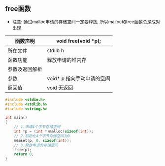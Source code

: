 ## free函数

- 注意: 通过malloc申请的存储空间一定要释放, 所以malloc和free函数总是成对出现

| 函数声明       | void free(void *p);           |
| -------------- | ----------------------------- |
| 所在文件       | stdlib.h                      |
| 函数功能       | 释放申请的堆内存              |
| 参数及返回解析 |                               |
| 参数           | void*	p 指向手动申请的空间 |
| 返回值         | void	无返回                |

```c
#include <stdio.h>
#include <stdlib.h>
#include <string.h>

int main()
{
    // 1.申请4个字节存储空间
    int *p = (int *)malloc(sizeof(int));
    // 2.初始化4个字节存储空间为0
    memset(p, 0, sizeof(int));
    // 3.释放申请的存储空间
    free(p);
    return 0;
}
```
